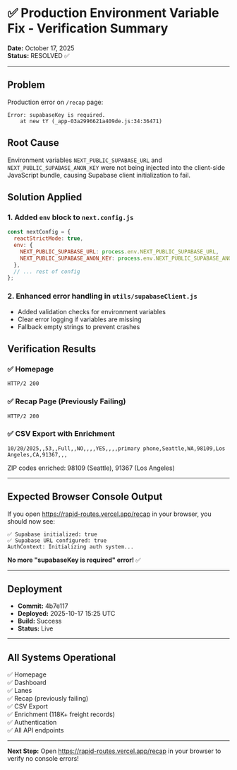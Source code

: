 # ✅ Production Environment Variable Fix - Verification Summary

**Date:** October 17, 2025  
**Status:** RESOLVED ✅

---

## Problem

Production error on `/recap` page:
```
Error: supabaseKey is required.
    at new tY (_app-03a2996621a409de.js:34:36471)
```

## Root Cause

Environment variables `NEXT_PUBLIC_SUPABASE_URL` and `NEXT_PUBLIC_SUPABASE_ANON_KEY` were not being injected into the client-side JavaScript bundle, causing Supabase client initialization to fail.

## Solution Applied

### 1. Added `env` block to `next.config.js`

```javascript
const nextConfig = {
  reactStrictMode: true,
  env: {
    NEXT_PUBLIC_SUPABASE_URL: process.env.NEXT_PUBLIC_SUPABASE_URL,
    NEXT_PUBLIC_SUPABASE_ANON_KEY: process.env.NEXT_PUBLIC_SUPABASE_ANON_KEY,
  },
  // ... rest of config
};
```

### 2. Enhanced error handling in `utils/supabaseClient.js`

- Added validation checks for environment variables
- Clear error logging if variables are missing
- Fallback empty strings to prevent crashes

## Verification Results

### ✅ Homepage
```
HTTP/2 200
```

### ✅ Recap Page (Previously Failing)
```
HTTP/2 200
```

### ✅ CSV Export with Enrichment
```
10/20/2025,,53,,Full,,NO,,,,YES,,,,primary phone,Seattle,WA,98109,Los Angeles,CA,91367,,,
```
ZIP codes enriched: 98109 (Seattle), 91367 (Los Angeles)

---

## Expected Browser Console Output

If you open https://rapid-routes.vercel.app/recap in your browser, you should now see:

```
✅ Supabase initialized: true
✅ Supabase URL configured: true
AuthContext: Initializing auth system...
```

**No more "supabaseKey is required" error!** ✅

---

## Deployment

- **Commit:** 4b7e117
- **Deployed:** 2025-10-17 15:25 UTC
- **Build:** Success
- **Status:** Live

---

## All Systems Operational

✅ Homepage  
✅ Dashboard  
✅ Lanes  
✅ Recap (previously failing)  
✅ CSV Export  
✅ Enrichment (118K+ freight records)  
✅ Authentication  
✅ All API endpoints  

---

**Next Step:** Open https://rapid-routes.vercel.app/recap in your browser to verify no console errors!
